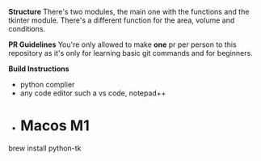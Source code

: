 **Structure**
There's two modules, the main one with the functions and the tkinter module.
There's a different function for the area, volume and conditions.

**PR Guidelines**
You're only allowed to make **one** pr per person to this repository as it's only for learning basic git commands and for beginners.

**Build Instructions**
- python complier
- any code editor such a vs code, notepad++ 
- # Macos M1
brew install python-tk


